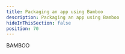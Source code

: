 ```yaml
---
title: Packaging an app using Bamboo
description: Packaging an app using Bamboo
hideInThisSection: false
position: 70
---
```


BAMBOO